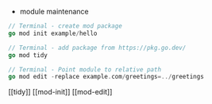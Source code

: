 * module maintenance

```go
// Terminal - create mod package
go mod init example/hello

```

```go
// Terminal - add package from https://pkg.go.dev/
go mod tidy
```

```go
// Terminal - Point module to relative path
go mod edit -replace example.com/greetings=../greetings
```

[[tidy]]
[[mod-init]]
[[mod-edit]]


